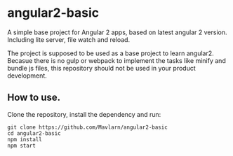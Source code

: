 # angular2-basic
A simple base project for Angular 2 apps, based on latest angular 2 version. Including lite server, file watch and reload.

The project is supposed to be used as a base project to learn angular2. Becasue there is no gulp or webpack to implement the tasks like minify and bundle js files, this repository should not be used in your product development.

## How to use.
Clone the repository, install the dependency and run:
```
git clone https://github.com/Mavlarn/angular2-basic
cd angular2-basic
npm install
npm start
```
